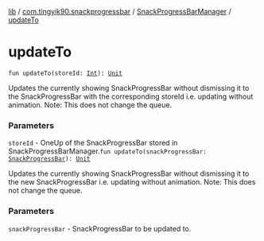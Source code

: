 [lib](../../index.md) / [com.tingyik90.snackprogressbar](../index.md) / [SnackProgressBarManager](index.md) / [updateTo](.)

# updateTo

`fun updateTo(storeId: `[`Int`](https://kotlinlang.org/api/latest/jvm/stdlib/kotlin/-int/index.html)`): `[`Unit`](https://kotlinlang.org/api/latest/jvm/stdlib/kotlin/-unit/index.html)

Updates the currently showing SnackProgressBar without dismissing it to the SnackProgressBar
with the corresponding storeId i.e. updating without animation.
Note: This does not change the queue.

### Parameters

`storeId` - OneUp of the SnackProgressBar stored in SnackProgressBarManager.`fun updateTo(snackProgressBar: `[`SnackProgressBar`](../-snack-progress-bar/index.md)`): `[`Unit`](https://kotlinlang.org/api/latest/jvm/stdlib/kotlin/-unit/index.html)

Updates the currently showing SnackProgressBar without dismissing it to the new SnackProgressBar
i.e. updating without animation.
Note: This does not change the queue.

### Parameters

`snackProgressBar` - SnackProgressBar to be updated to.